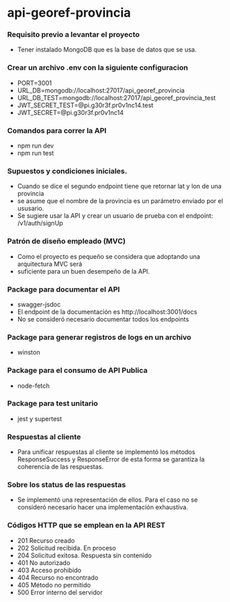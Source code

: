 # api-georef-provincia

### Requisito previo a levantar el proyecto
* Tener instalado MongoDB que es la base de datos que se usa.

### Crear un archivo .env con la siguiente configuracion
* PORT=3001
* URL_DB=mongodb://localhost:27017/api_georef_provincia
* URL_DB_TEST=mongodb://localhost:27017/api_georef_provincia_test
* JWT_SECRET_TEST=@pi.g30r3f.pr0v1nc14.test
* JWT_SECRET=@pi.g30r3f.pr0v1nc14

### Comandos para correr la API
* npm run dev
* npm run test

### Supuestos y condiciones iniciales.
* Cuando se dice el segundo endpoint tiene que retornar lat y lon de una provincia
* se asume que el nombre de la provincia es un parámetro enviado por el ususario.
* Se sugiere usar la API y crear un usuario de prueba con el endpoint: /v1/auth/signUp

### Patrón de diseño empleado (MVC)
* Como el proyecto es pequeño se considera que adoptando una arquitectura MVC será 
* suficiente para un buen desempeño de la API.

### Package para documentar el API
* swagger-jsdoc
* El endpoint de la documentación es http://localhost:3001/docs
* No se consideró necesario documentar todos los endpoints

### Package para generar registros de logs en un archivo
* winston

### Package para el consumo de API Publica
* node-fetch

### Package para test unitario
* jest y supertest

### Respuestas al cliente
* Para unificar respuestas al cliente se implementó los métodos ResponseSuccess y ResponseError de esta forma se garantiza la coherencia de las respuestas.

### Sobre los status de las respuestas
* Se implementó una representación de ellos. Para el caso no se consideró necesario hacer una implementación exhaustiva.

### Códigos HTTP que se emplean en la API REST
* 201 Recurso creado
* 202 Solicitud recibida. En proceso
* 204 Solicitud exitosa. Respuesta sin contenido
* 401 No autorizado
* 403 Acceso prohibido
* 404 Recurso no encontrado
* 405 Método no permitido
* 500 Error interno del servidor